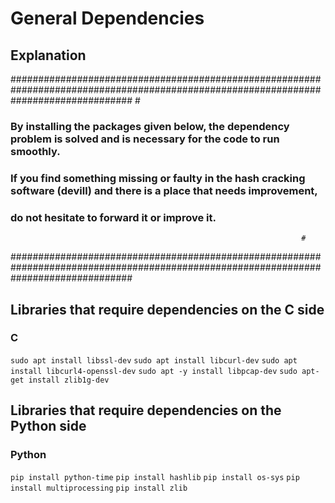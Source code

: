 
# General Dependencies

## Explanation

######################################################################################################################################
																     #
### By installing the packages given below, the dependency problem is solved and is necessary for the code to run smoothly.           #
### If you find something missing or faulty in the hash cracking software (devill) and there is a place that needs improvement,       #
### do not hesitate to forward it or improve it. 								                     #
																     #
######################################################################################################################################



## Libraries that require dependencies on the C side 
### C

`sudo apt install libssl-dev`
`sudo apt install libcurl-dev`
`sudo apt install libcurl4-openssl-dev`
`sudo apt -y install libpcap-dev`
`sudo apt-get install zlib1g-dev`


## Libraries that require dependencies on the Python side
### Python

`pip install python-time`
`pip install hashlib`
`pip install os-sys`
`pip install multiprocessing`
`pip install zlib`




